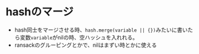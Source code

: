 # hashのマージ
- hash同士をマージさせる時、`hash.merge(variable || {})`みたいに書いたら変数`variable`がnilの時、空ハッシュを入れれる。
- ransackのグルーピングとかで、nilはまずい時とかに使える
